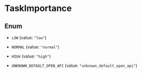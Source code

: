 

# TaskImportance

## Enum


* `LOW` (value: `"low"`)

* `NORMAL` (value: `"normal"`)

* `HIGH` (value: `"high"`)

* `UNKNOWN_DEFAULT_OPEN_API` (value: `"unknown_default_open_api"`)



